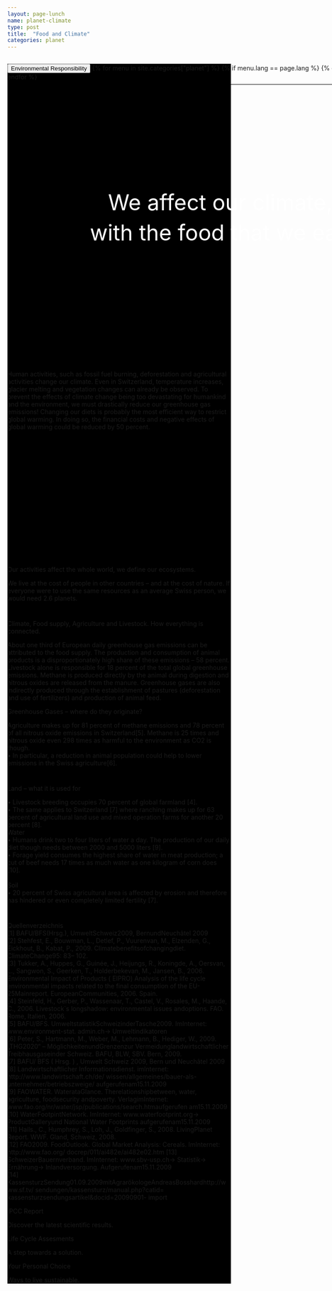 ```yaml
---
layout: page-lunch
name: planet-climate
type: post
title:  "Food and Climate"
categories: planet
---
```




<div style="background-color: #000;">
	<div class="container-hero container-hero-1 clearfix" style="background-image: url(/images/1394087420_63d201ec9d_o.jpg);background-position: 50% 30%;background-repeat: no-repeat;background-size: 1500px 837px;background-color: #000;height: 650px;">
		<div class="container-hero-content container-hero-content-1 clearfix">
			<div class="container-4 clearfix" style="margin-bottom:-40px;margin-top:30px;width: 960px;height: 46px;border-bottom: 1px solid rgb(0, 0, 0);">
				<button class="text text-5" style="text-align:left;color:#000" onClick="window.location='/planet';" >Environmental Responsibility</button>
				{% for menu in site.categories["planet"] %}
				{% if menu.lang == page.lang %}
				<button class="_button" style="float:right;margin-left:20px;margin-top:8px;font-size:0.95em" onClick="window.location='{{menu.url}}';">{{menu.title}}</button>
				{% endif %}{% endfor %}
			</div>
			<div style="line-height: 1.38;clear: both;width: 796px;margin: 250px 0 0 82px;border-radius: 3px;background-color: rgba(255, 255, 255, 0);font-size: 3.5em;text-align: center;float: left; color: #fff">We affect our climate,<br>with the food that we eat.</div>
		</div>

	</div>
</div>	



<div class="hero clearfix" style="height: 400px;">
			<p class="text text-34" style="margin-top: 40px;">Human activities, such as fossil fuel burning, deforestation and agricultural activities change our climate. Even in Switzerland, temperature increases, glacier melting and vegetation changes can already be observed. To prevent the effects of climate change being too devastating for humankind and the environment, we must drastically reduce our greenhouse gas emissions! Changing our diets is probably the most efficient way to restrict global warming. In doing so, the financial costs and negative effects of global warming could be reduced by 50 percent.</p>
</div>
<div class="content-1 content-1-2 clearfix" style="margin-top: 40px;">
	<div class=" container-28 clearfix">
		<p class="text text-50">Our activities affect the whole world, we define our ecosystems.</p>
		<p class="text text-54">We live at the cost of people in other countries – and at the cost of nature. If everyone were to use the same resources as an average Swiss person, we would need 2.6 planets.</p>
	</div>
	<div class="element element-16"></div>
	<div class=" container-39 clearfix">
		<p class="text text-73"  style="margin-top: 40px;">Climate, Food supply, Agriculture and Livestock. How everything is connected.</p>
		<p class="text text-79">About one third of European daily greenhouse gas emissions can be attributed to the food supply. The production and consumption of animal products is a disproportionately high share of these emissions – 58 percent. Livestock alone is responsible for 18 percent of the total global greenhouse emissions. Methane is produced directly by the animal during digestion and nitrous oxides are released from the manure. Greenhouse gases are also indirectly produced through the establishment of pastures (deforestation and use of fertilizers) and production of animal feed.</p>
	</div>
</div>
<div class="content-2 content-2-3 clearfix">
	<div class=" container-28 clearfix">
		<p class="text text-50">Greenhouse Gases – where do they originate?</p>
		<p class="text text-54">Agriculture makes up for 81 percent of methane emissions and 78 percent of all nitrous oxide emissions in Switzerland[5]. Methane is 25 times and nitrous oxide even 298 times as harmful to the environment as CO2 is though. <br>• In particular, a reduction in animal population could help to lower emissions in the Swiss agriculture[6].</p>
	</div>
	<div class="element element-26" style="margin-top: 40px;"></div>
	<div class=" container-28 clearfix" >
		<p class="text text-50" style="margin-top: 40px;">Land – what it is used for</p>
		<p class="text text-54">
			• Livestock breeding occupies 70 percent of global farmland [4].<br>
			• The same applies to Switzerland [7] where ranching makes up for 63 percent of agricultural land use and mixed operation farms for another 20 percent [8]. <br>
			Water<br>
			• Humans drink two to four liters of water a day. The production of our daily diet though needs between 2000 and 5000 liters [9].<br>
			• Forage yield consumes the highest share of water in meat production; a cut of beef needs 17 times as much water as one kilogram of corn does [10].<br>
			<br>
			Soil<br>
			• 20 percent of Swiss agricultural area is affected by erosion and therefore has hindered or even completely limited fertility [7].<br>
		</p>
	</div>
</div>


<div class="container" height="100px">
	<div class="row" style="margin-top:40px;">
		<div class="text text-135" style="margin-top:0px;">
			<p class="text">Quellenverzeichnis
				<br>[1] BAFU/BFS(Hrsg.), UmweltSchweiz2009, BernundNeuchâtel 2009
				<br>[2] Stehfest, E., Bouwman, L., Detlef, P., Vuurenvan, M., Elzenden, G., Eickhout, B., Kabat, P., 2009. Climatebenefitsofchangingdiet. ClimateChange95: 83– 102.
				<br>[3] Tukker, A., Huppes, G., Guinée, J., Heijungs, R., Koningde, A., Oersvan, L., Sangwon, S., Geerken, T., Holderbekevan, M., Jansen, B., 2006. Environmental Impact of Products
				( EIPRO) Analysis of the life cycle environmental impacts related to the final consumption of the EU-25Mainreport. EuropeanCommunities, 2006. Spain.
				<br>[4] Steinfeld, H., Gerber, P., Wassenaar, T., Castel, V., Rosales, M., Haande, C., 2006. Livestock`s longshadow: environmental issues andoptions. FAO. Rome, Italien, 2006.
				<br>[5] BAFU/BFS. UmweltstatistikSchweizinderTasche2009. ImInternet: www.environment-stat. admin.ch-&gt; Umweltindikatoren
				<br>[6] Peter, S., Hartmann, M., Weber, M., Lehmann, B., Hediger, W., 2009. „THG2020“ – MöglichkeitenundGrenzenzur Vermeidunglandwirtschaftlicher Treibhausgaseinder Schweiz. BAFU, BLW, SBV. Bern, 2009.
				<br>[7] BAFU/ BFS ( Hrsg. ) , Umwelt Schweiz 2009, Bern und Neuchâtel 2009
				<br>[8] Landwirtschaftlicher Informationsdienst. imInternet: http://www.landwirtschaft.ch/de/ wissen/allgemeines/bauer-als-unternehmer/betriebszweige/ aufgerufenam15.11.2009
				<br>[9] FAOWATER. WaterataGlance. Therelationshipbetween, water, agriculture, foodsecurity andpoverty. VerlagimInternet: www.fao.org/nr/water/jsp/publications/search.htmaufgerufen am15.11.2009<br>[10] WaterFootpintNetwork. ImInternet: www.waterfootprint.org-&gt; ProductGalleryund National Water Footprints aufgerufenam15.11.2009
				<br>[11] Hails., C., Humphrey, S., Loh, J., Goldfinger, S., 2008. LivingPlanet Report. WWF. Gland, Schweiz, 2008.
				<br>[12] FAO2009. FoodOutlook. Global Market Analysis: Cereals. ImInternet: http://www.fao.org/ docrep/011/ai482e/ai482e02.htm
				[13] SchweizerBauernverband. ImInternet: www.sbv-usp.ch-&gt; Statistik-&gt; Ernährung-&gt; Inlandversorgung. Aufgerufenam15.11.2009
				<br>[14] KassensturzSendung01.09.2009mitAgrarökologeAndreasBosshardhttp://www.sf.tv/ sendungen/kassensturz/manual.php?catid= kassensturzsendungsartikel&amp;docid=20090901- import
			</p>
		</div>
	</div>
</div>



<div class="follow-up-footer follow-up-footer-12 clearfix">
	<div class="element-about-eaternity element-about-eaternity-8 clearfix">
		<p class="text text-157">IPCC Report</p>
		<p class="text text-164">Discover the latest scientific results.</p>
	</div>
	<div class="element-co2footprint element-co2footprint-8 clearfix">
		<p class="text text-180">Life Cycle Assesments</p>
		<p class="text text-193">A step towards a solution.</p>
	</div>
	<div class="element-allergens element-allergens-8 clearfix">
		<p class="text text-211">Your Personal Choice</p>
		<p class="text text-221">Ways to live sustainable.</p>
	</div>
</div>